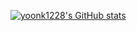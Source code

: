 [![yoonk1228's GitHub stats](https://github-readme-stats.vercel.app/api?username=yoonk1228&show_icons=true&&theme=black)](https://github.com/yoonk1228/github-readme-stats)
